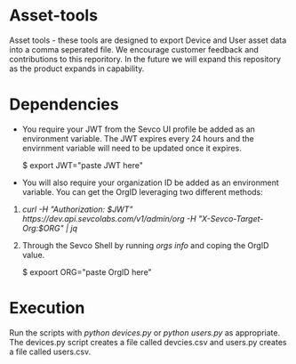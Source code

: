 # Asset-tools
Asset tools - these tools are designed to export Device and User asset data into a comma seperated file.  We encourage customer feedback and contributions to this reporitory.  In the future we will expand this repository as the product expands in capability.

# Dependencies
- You require your JWT from the Sevco UI profile be added as an environment variable.  The JWT expires every 24 hours and the envirnment variable will need to be updated once it expires.

    $ export JWT="paste JWT here"

- You will also require your organization ID be added as an environment variable.  You can get the OrgID leveraging two different methods:
1. _curl -H "Authorization: $JWT" https://dev.api.sevcolabs.com/v1/admin/org -H "X-Sevco-Target-Org:$ORG" | jq_
2. Through the Sevco Shell by running _orgs info <index>_ and coping the OrgID value.

    $ expoort ORG="paste OrgID here"

# Execution
Run the scripts with _python devices.py_ or _python users.py_ as appropriate.  The devices.py script creates a file called devcies.csv and users.py creates a file called users.csv.
